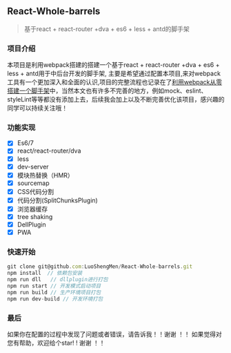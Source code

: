 ## React-Whole-barrels
>  基于react + react-router +dva + es6 + less + antd的脚手架

### 项目介绍
本项目是利用webpack搭建的搭建一个基于react + react-router +dva + es6 + less + antd用于中后台开发的脚手架,
主要是希望通过配置本项目,来对webpack工具有一个更加深入和全面的认识,项目的完整流程也记录在了[利用webpack从零搭建一个脚手架](https://juejin.im/post/5d145d796fb9a07ef56247c4)中，当然本文也有许多不完善的地方，例如mock、eslint、styleLint等等都没有添加上去，后续我会加上以及不断完善优化该项目，感兴趣的同学可以持续关注哦！

### 功能实现
- [x] Es6/7
- [x] react/react-router/dva
- [x] less
- [x] dev-server
- [x] 模块热替换（HMR）
- [x] sourcemap
- [x] CSS代码分割
- [x] 代码分割(SplitChunksPlugin)
- [x] 浏览器缓存
- [x] tree shaking
- [x] DellPlugin
- [x] PWA

### 快速开始
```javascript
git clone git@github.com:LuoShengMen/React-Whole-barrels.git
npm install  // 依赖包安装
npm run dll   // dllplugin进行打包
npm run start // 开发模式启动项目
npm run build // 生产环境项目打包
npm run dev-build // 开发环境打包
```

### 最后
如果你在配置的过程中发现了问题或者错误，请告诉我！！谢谢 ！！
如果觉得对您有帮助，欢迎给个star! ! 谢谢 ！！
